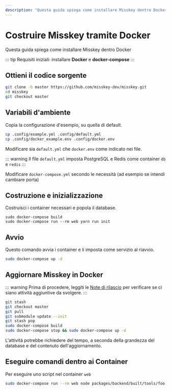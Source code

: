 ```yaml
---
description: "Questa guida spiega come installare Misskey dentro Docker"
---
```


# Costruire Misskey tramite Docker

Questa guida spiega come installare Misskey dentro Docker

::: tip
Requisiti iniziali: installare **Docker** e **docker-compose**
:::

## Ottieni il codice sorgente

```sh
git clone -b master https://github.com/misskey-dev/misskey.git
cd misskey
git checkout master
```

## Variabili d'ambiente

Copia la configurazione d'esempio, su quella di default.

```sh
cp .config/example.yml .config/default.yml
cp .config/docker_example.env .config/docker.env
```

Modificare sia `default.yml` che `docker.env` come indicato nei file.

::: warning
Il file `default.yml` imposta PostgreSQL e Redis come container `db` e `redis`
:::

Modificare `docker-compose.yml` secondo le necessità (ad esempio se intendi cambiare porta)

## Costruzione e inizializzazione

Costruisci i container necessari e popola il database.

```shell
sudo docker-compose build
sudo docker-compose run --rm web yarn run init
```

## Avvio

Questo comando avvia i container e li imposta come servizio al riavvio.

```sh
sudo docker-compose up -d
```

## Aggiornare Misskey in Docker

::: warning
Prima di procedere, leggiti le [Note di rilascio](https://github.com/misskey-dev/misskey/blob/master/CHANGELOG.md) per verificare se ci siano attività aggiuntive da svolgere.
:::

```sh
git stash
git checkout master
git pull
git submodule update --init
git stash pop
sudo docker-compose build
sudo docker-compose stop && sudo docker-compose up -d
```

L'attività potrebbe richiedere del tempo, a seconda della grandezza del database e del contenuto dell'aggiornamento.

## Eseguire comandi dentro ai Container

Per eseguire uno script nel container `web`

```sh
sudo docker-compose run --rm web node packages/backend/built/tools/foo bar
```
